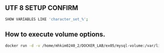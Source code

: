## UTF 8 SETUP CONFIRM
```sh
SHOW VARIABLES LIKE 'character_set_%';
```

## How to execute volume options. 
```sh
docker run -d -v /home/mhkim0240_2/DOCKER_LAB/ex05/mysql-volume:/var/lib/mysql -p 3307:3306 --name mysql-container mysql-image
```